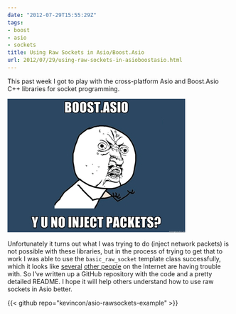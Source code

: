 ```yaml
---
date: "2012-07-29T15:55:29Z"
tags:
- boost
- asio
- sockets
title: Using Raw Sockets in Asio/Boost.Asio
url: 2012/07/29/using-raw-sockets-in-asioboostasio.html
---
```


This past week I got to play with the cross-platform Asio and Boost.Asio C++ libraries for socket programming.

![boost.asio y u no inject packets?](boost-y-u-no.jpg)

Unfortunately it turns out what I was trying to do (inject network packets) is not possible with these libraries, but in the process of trying to get that to work I was able to use the `basic_raw_socket` template class successfully, which it looks like [several](https://stackoverflow.com/questions/8022452/boost-asio-raw-sockets) [other people](https://d.hatena.ne.jp/devm33/20120208/1328718970) on the Internet are having trouble with. So I’ve written up a GitHub repository with the code and a pretty detailed README. I hope it will help others understand how to use raw sockets in Asio better.

{{< github repo="kevincon/asio-rawsockets-example" >}}
